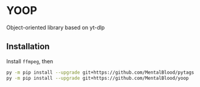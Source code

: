 # YOOP

Object-oriented library based on yt-dlp

## Installation

Install `ffmpeg`, then

```bash
py -m pip install --upgrade git+https://github.com/MentalBlood/pytags
py -m pip install --upgrade git+https://github.com/MentalBlood/yoop
```
